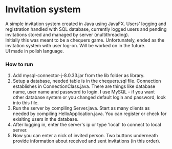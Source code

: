 # Invitation system
A simple invitation system created in Java using JavaFX. Users' logging and registration handled with SQL database, currently logged users and pending invitations stored and managed by server (multithreading).  
Initially this was meant to be a chequers game. Unfortunately, ended as the invitation system with user log-on. Will be worked on in the future.  
UI made in polish language.

### How to run
1. Add mysql-connector-j-8.0.33.jar from the lib folder as library.
2. Setup a database, needed table is in the chequers.sql file. Connection establishes in ConnectionClass.java. There are things like database name, user name and password to login. I use MySQL - if you want other database system or you changed default login and password, look into this file.
3. Run the server by compiling Server.java. Start as many clients as needed by compiling HelloApplication.java. You can register or check for exisiting users in the database.
4. After logging in, enter the server's ip or type 'local' to connect to local server.
5. Now you can enter a nick of invited person. Two buttons underneath provide information about received and sent invitations (in this order).
